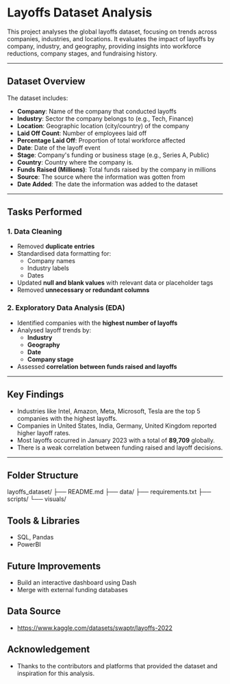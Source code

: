 # Layoffs Dataset Analysis

This project analyses the global layoffs dataset, focusing on trends across companies, industries, and locations. It evaluates the impact of layoffs by company, industry, and geography, providing insights into workforce reductions, company stages, and fundraising history.

---

## Dataset Overview

The dataset includes:

- **Company**: Name of the company that conducted layoffs  
- **Industry**: Sector the company belongs to (e.g., Tech, Finance)  
- **Location**: Geographic location (city/country) of the company  
- **Laid Off Count**: Number of employees laid off  
- **Percentage Laid Off**: Proportion of total workforce affected  
- **Date**: Date of the layoff event  
- **Stage**: Company's funding or business stage (e.g., Series A, Public)  
- **Country**: Country where the company is.
- **Funds Raised (Millions)**: Total funds raised by the company in millions
- **Source**: The source where the information was gotten from
- **Date Added**: The date the information was added to the dataset

---

## Tasks Performed

### 1. **Data Cleaning**
- Removed **duplicate entries**
- Standardised data formatting for:
  - Company names
  - Industry labels
  - Dates
- Updated **null and blank values** with relevant data or placeholder tags
- Removed **unnecessary or redundant columns**

### 2. **Exploratory Data Analysis (EDA)**
- Identified companies with the **highest number of layoffs**
- Analysed layoff trends by:
  - **Industry**
  - **Geography**
  - **Date**
  - **Company stage**
- Assessed **correlation between funds raised and layoffs**

---

## Key Findings

- Industries like Intel, Amazon, Meta, Microsoft, Tesla are the top 5 companies with the highest layoffs.
- Companies in United States, India, Germany, United Kingdom reported higher layoff rates.
- Most layoffs occurred in January 2023 with a total of **89,709** globally.
- There is a weak correlation between funding raised and layoff decisions.

---

## Folder Structure
layoffs_dataset/
├── README.md
├── data/
├── requirements.txt
├── scripts/
└── visuals/

## Tools & Libraries
- SQL, Pandas
- PowerBI

## Future Improvements
- Build an interactive dashboard using Dash
- Merge with external funding databases

## Data Source
- https://www.kaggle.com/datasets/swaptr/layoffs-2022

## Acknowledgement
- Thanks to the contributors and platforms that provided the dataset and inspiration for this analysis.


